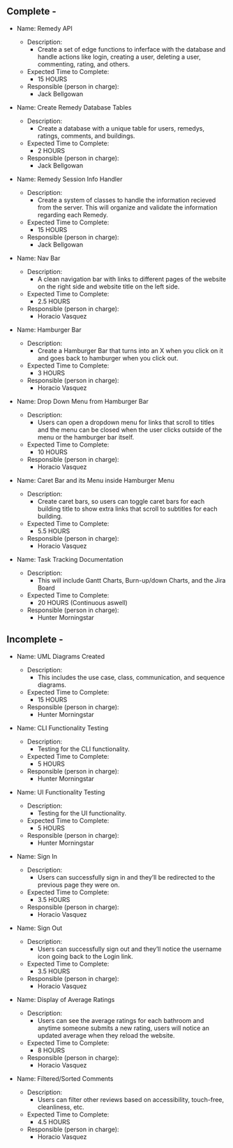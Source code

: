 ## Complete -

- Name: Remedy API

  - Description:
    - Create a set of edge functions to inferface with the database and handle actions like login, creating a user, deleting a user, commenting, rating, and others.
  - Expected Time to Complete:
    - 15 HOURS
  - Responsible (person in charge):
    - Jack Bellgowan

- Name: Create Remedy Database Tables

  - Description:
    - Create a database with a unique table for users, remedys, ratings, comments, and buildings.
  - Expected Time to Complete:
    - 2 HOURS
  - Responsible (person in charge):
    - Jack Bellgowan

- Name: Remedy Session Info Handler

  - Description:
    - Create a system of classes to handle the information recieved from the server. This will organize and validate the information regarding each Remedy.
  - Expected Time to Complete:
    - 15 HOURS
  - Responsible (person in charge):
    - Jack Bellgowan

- Name: Nav Bar

  - Description:
    - A clean navigation bar with links to different pages of the website on the right side and website title on the left side.
  - Expected Time to Complete:
    - 2.5 HOURS
  - Responsible (person in charge):
    - Horacio Vasquez

- Name: Hamburger Bar

  - Description:
    - Create a Hamburger Bar that turns into an X when you click on it and goes back to hamburger when you click out.
  - Expected Time to Complete:
    - 3 HOURS
  - Responsible (person in charge):
    - Horacio Vasquez

- Name: Drop Down Menu from Hamburger Bar

  - Description:
    - Users can open a dropdown menu for links that scroll to titles and the menu can be closed when the user clicks outside of the menu or the hamburger bar itself.
  - Expected Time to Complete:
    - 10 HOURS
  - Responsible (person in charge):
    - Horacio Vasquez

- Name: Caret Bar and its Menu inside Hamburger Menu

  - Description:
    - Create caret bars, so users can toggle caret bars for each building title to show extra links that scroll to subtitles for each building.
  - Expected Time to Complete:
    - 5.5 HOURS
  - Responsible (person in charge):
    - Horacio Vasquez

- Name: Task Tracking Documentation
  - Description:
    - This will include Gantt Charts, Burn-up/down Charts, and the Jira Board
  - Expected Time to Complete:
    - 20 HOURS (Continuous aswell)
  - Responsible (person in charge):
    - Hunter Morningstar<br/>

## Incomplete -

- Name: UML Diagrams Created
  - Description:
    - This includes the use case, class, communication, and sequence diagrams.
  - Expected Time to Complete:
    - 15 HOURS
  - Responsible (person in charge):
    - Hunter Morningstar
- Name: CLI Functionality Testing

  - Description:
    - Testing for the CLI functionality.
  - Expected Time to Complete:
    - 5 HOURS
  - Responsible (person in charge):
    - Hunter Morningstar

- Name: UI Functionality Testing

  - Description:
    - Testing for the UI functionality.
  - Expected Time to Complete:
    - 5 HOURS
  - Responsible (person in charge):
    - Hunter Morningstar

- Name: Sign In

  - Description:
    - Users can successfully sign in and they’ll be redirected to the previous page they were on.
  - Expected Time to Complete:
    - 3.5 HOURS
  - Responsible (person in charge):
    - Horacio Vasquez

- Name: Sign Out

  - Description:
    - Users can successfully sign out and they’ll notice the username icon going back to the Login link.
  - Expected Time to Complete:
    - 3.5 HOURS
  - Responsible (person in charge):
    - Horacio Vasquez

- Name: Display of Average Ratings

  - Description:
    - Users can see the average ratings for each bathroom and anytime someone submits a new rating, users will notice an updated average when they reload the website.
  - Expected Time to Complete:
    - 8 HOURS
  - Responsible (person in charge):
    - Horacio Vasquez

- Name: Filtered/Sorted Comments
  - Description:
    - Users can filter other reviews based on accessibility, touch-free, cleanliness, etc.
  - Expected Time to Complete:
    - 4.5 HOURS
  - Responsible (person in charge):
    - Horacio Vasquez

